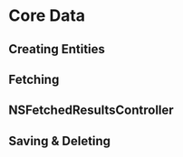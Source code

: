 # Core Data

## Creating Entities

## Fetching

## NSFetchedResultsController

## Saving & Deleting
